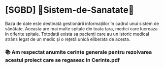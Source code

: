 # [SGBD] 🏥Sistem-de-Sanatate🏥

Baza de date este destinată gestionării informațiilor în cadrul unui sistem de sănătate. Aceasta are mai multe spitale din toata tara, medici care lucreaza in diferite spitale. Totodată exista sa pacienți care au un istoric medical strâns legat de un medic și o rețetă unică eliberata de acesta.

 ### 📚 Am respectat anumite cerinte generale pentru rezolvarea acestui proiect care se regasesc in Cerinte.pdf
